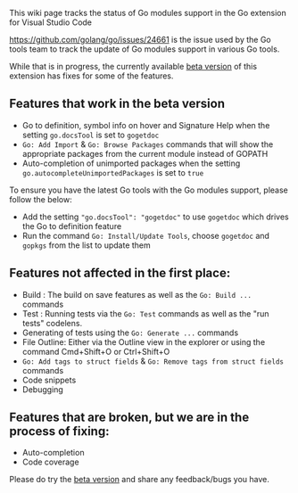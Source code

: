 This wiki page tracks the status of Go modules support in the Go extension for Visual Studio Code

https://github.com/golang/go/issues/24661 is the issue used by the Go tools team to track the update of Go modules support in various Go tools.

While that is in progress, the currently available [beta version](https://github.com/Microsoft/vscode-go/wiki/Use-the-beta-version-of-the-latest-Go-extension) of this extension has fixes for some of the features.

## Features that work in the beta version

- Go to definition, symbol info on hover and Signature Help when the setting `go.docsTool` is set to `gogetdoc` 
- `Go: Add Import` & `Go: Browse Packages` commands that will show the appropriate packages from the current module instead of GOPATH
- Auto-completion of unimported packages when the setting `go.autocompleteUnimportedPackages` is set to `true`


To ensure you have the latest Go tools with the Go modules support, please follow the below:
- Add the setting `"go.docsTool": "gogetdoc"` to use `gogetdoc` which drives the Go to definition feature
- Run the command `Go: Install/Update Tools`, choose `gogetdoc` and `gopkgs` from the list to update them

## Features not affected in the first place:
- Build : The build on save features as well as the `Go: Build ...` commands
- Test : Running tests via the `Go: Test` commands as well as the "run tests" codelens. 
- Generating of tests using the `Go: Generate ...` commands
- File Outline: Either via the Outline view in the explorer or using the command Cmd+Shift+O or Ctrl+Shift+O
- `Go: Add tags to struct fields` & `Go: Remove tags from struct fields` commands
- Code snippets
- Debugging

## Features that are broken, but we are in the process of fixing:
- Auto-completion
- Code coverage  

Please do try the [beta version](https://github.com/Microsoft/vscode-go/wiki/Use-the-beta-version-of-the-latest-Go-extension) and share any feedback/bugs you have.




